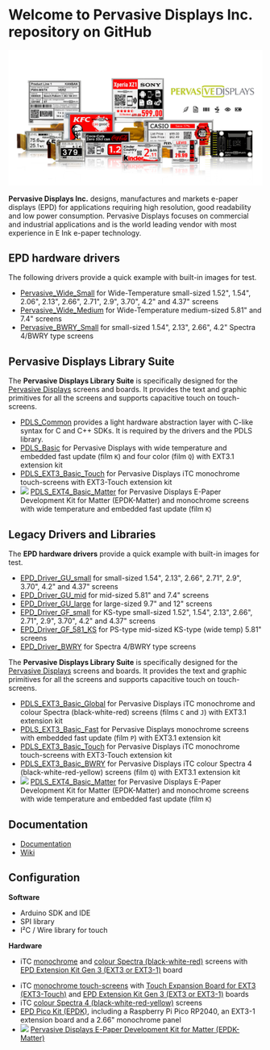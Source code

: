 # Welcome to Pervasive Displays Inc. repository on GitHub

![](https://github.com/PervasiveDisplays/.github/blob/main/profile/ProductLine.png)

**Pervasive Displays Inc.** designs, manufactures and markets e-paper displays (EPD) for applications requiring high resolution, good readability and low power consumption. Pervasive Displays focuses on commercial and industrial applications and is the world leading vendor with most experience in E Ink e-paper technology. 

## EPD hardware drivers

The following drivers provide a quick example with built-in images for test.

* [Pervasive_Wide_Small](https://github.com/PervasiveDisplays/Pervasive_Wide_Small) for Wide-Temperature small-sized 1.52", 1.54", 2.06", 2.13", 2.66", 2.71", 2.9", 3.70", 4.2" and 4.37" screens
* [Pervasive_Wide_Medium](https://github.com/PervasiveDisplays/Pervasive_Wide_Medium) for Wide-Temperature medium-sized 5.81" and 7.4" screens
* [Pervasive_BWRY_Small](https://github.com/PervasiveDisplays/Pervasive_BWRY_Small) for small-sized 1.54", 2.13", 2.66", 4.2" Spectra 4/BWRY type screens

## Pervasive Displays Library Suite 

The **Pervasive Displays Library Suite** is specifically designed for the [Pervasive Displays](https://www.pervasivedisplays.com) screens and boards. It provides the text and graphic primitives for all the screens and supports capacitive touch on touch-screens.

* [PDLS_Common](https://github.com/PervasiveDisplays/PDLS_Common) provides a light hardware abstraction layer with C-like syntax for C and C++ SDKs. It is required by the drivers and the PDLS library.
* [PDLS_Basic](https://github.com/PervasiveDisplays/PDLS_Basic) for Pervasive Displays with wide temperature and embedded fast update (film `K`) and four color (film `Q`) with EXT3.1 extension kit
* [PDLS_EXT3_Basic_Touch](https://github.com/PervasiveDisplays/PDLS_EXT3_Basic_Touch) for Pervasive Displays iTC monochrome touch-screens with EXT3-Touch extension kit
* ![](https://img.shields.io/badge/-NEW-orange) [PDLS_EXT4_Basic_Matter](https://github.com/PervasiveDisplays/PDLS_EXT4_Basic_Matter) for Pervasive Displays E-Paper Development Kit for Matter (EPDK-Matter) and monochrome screens with wide temperature and embedded fast update (film `K`)

## Legacy Drivers and Libraries

The **EPD hardware drivers** provide a quick example with built-in images for test.

* [EPD_Driver_GU_small](https://github.com/PervasiveDisplays/EPD_Driver_GU_small) for small-sized 1.54", 2.13", 2.66", 2.71", 2.9", 3.70", 4.2" and 4.37" screens 
* [EPD_Driver_GU_mid](https://github.com/PervasiveDisplays/EPD_Driver_GU_mid) for mid-sized 5.81" and 7.4" screens
* [EPD_Driver_GU_large](https://github.com/PervasiveDisplays/EPD_Driver_GU_large) for large-sized 9.7" and 12" screens
* [EPD_Driver_GF_small](https://github.com/PervasiveDisplays/EPD_Driver_GF_small) for KS-type small-sized 1.52", 1.54", 2.13", 2.66", 2.71", 2.9", 3.70", 4.2" and 4.37" screens
* [EPD_Driver_GF_581_KS](https://github.com/PervasiveDisplays/EPD_Driver_GF_581_KS) for PS-type mid-sized KS-type (wide temp) 5.81" screens
* [EPD_Driver_BWRY](https://github.com/PervasiveDisplays/EPD_Driver_BWRY) for Spectra 4/BWRY type screens

The **Pervasive Displays Library Suite** is specifically designed for the [Pervasive Displays](https://www.pervasivedisplays.com) screens and boards. It provides the text and graphic primitives for all the screens and supports capacitive touch on touch-screens.

* [PDLS_EXT3_Basic_Global](https://github.com/PervasiveDisplays/PDLS_EXT3_Basic_Global) for Pervasive Displays iTC monochrome and colour Spectra (black-white-red) screens (films `C` and `J`) with EXT3.1 extension kit
* [PDLS_EXT3_Basic_Fast](https://github.com/PervasiveDisplays/PDLS_EXT3_Basic_Fast) for Pervasive Displays monochrome screens with embedded fast update (film `P`) with EXT3.1 extension kit
* [PDLS_EXT3_Basic_Touch](https://github.com/PervasiveDisplays/PDLS_EXT3_Basic_Touch) for Pervasive Displays iTC monochrome touch-screens with EXT3-Touch extension kit
* [PDLS_EXT3_Basic_BWRY](https://github.com/PervasiveDisplays/PDLS_EXT3_Basic_BWRY) for Pervasive Displays iTC colour Spectra 4 (black-white-red-yellow) screens (film `Q`) with EXT3.1 extension kit
* ![](https://img.shields.io/badge/-NEW-orange) [PDLS_EXT4_Basic_Matter](https://github.com/PervasiveDisplays/PDLS_EXT4_Basic_Matter) for Pervasive Displays E-Paper Development Kit for Matter (EPDK-Matter) and monochrome screens with wide temperature and embedded fast update (film `K`)

## Documentation

* [Documentation](https://github.com/PervasiveDisplays/PDLS_EXT3_Basic_Documentation)
* [Wiki](https://docs.pervasivedisplays.com/)

## Configuration

**Software**

* Arduino SDK and IDE
* SPI library
* I²C / Wire library for touch

**Hardware**

+ iTC [monochrome](https://www.pervasivedisplays.com/products/?_sft_product_colour=black-white) and [colour Spectra (black-white-red)](https://www.pervasivedisplays.com/products/?_sft_product_colour=black-white-red) screens with [EPD Extension Kit Gen 3 (EXT3 or EXT3-1)](https://www.pervasivedisplays.com/product/epd-extension-kit-gen-3-EXT3/) board
* iTC [monochrome touch-screens](https://www.pervasivedisplays.com/products/?_sft_etc_itc=tp) with [Touch Expansion Board for EXT3 (EXT3-Touch)](https://www.pervasivedisplays.com/product/touch-expansion-board-ext3-touch/) and [EPD Extension Kit Gen 3 (EXT3 or EXT3-1)](https://www.pervasivedisplays.com/product/epd-extension-kit-gen-3-EXT3/) boards
* iTC [colour Spectra 4 (black-white-red-yellow)](https://www.pervasivedisplays.com/products/?_sft_product_colour=black-white-red-yellow) screens
* [EPD Pico Kit (EPDK)](https://www.pervasivedisplays.com/product/epd-pico-kit-epdk/), including a Raspberry Pi Pico RP2040, an EXT3-1 extension board and a 2.66" monochrome panel
* ![](https://img.shields.io/badge/-NEW-orange) [Pervasive Displays E-Paper Development Kit for Matter (EPDK-Matter)](https://www.pervasivedisplays.com/product/epdk-matter/)
